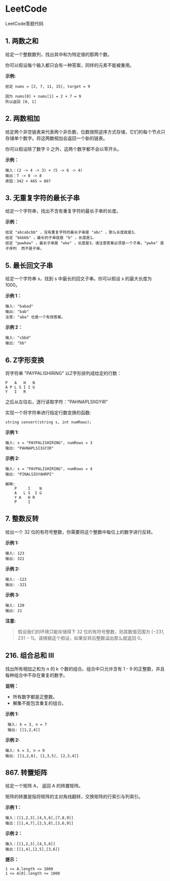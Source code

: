 # LeetCode

LeetCode答题代码

## 1. 两数之和

给定一个整数数列，找出其中和为特定值的那两个数。

你可以假设每个输入都只会有一种答案，同样的元素不能被重用。

**示例:**

```
给定 nums = [2, 7, 11, 15], target = 9

因为 nums[0] + nums[1] = 2 + 7 = 9
所以返回 [0, 1]
```

## 2. 两数相加

给定两个非空链表来代表两个非负数，位数按照逆序方式存储，它们的每个节点只存储单个数字。将这两数相加会返回一个新的链表。

你可以假设除了数字 0 之外，这两个数字都不会以零开头。

**示例：**
```
输入：(2 -> 4 -> 3) + (5 -> 6 -> 4)
输出：7 -> 0 -> 8
原因：342 + 465 = 807
```

## 3. 无重复字符的最长子串

给定一个字符串，找出不含有重复字符的最长子串的长度。

**示例：**
```
给定 "abcabcbb" ，没有重复字符的最长子串是 "abc" ，那么长度就是3。
给定 "bbbbb" ，最长的子串就是 "b" ，长度是1。
给定 "pwwkew" ，最长子串是 "wke" ，长度是3。请注意答案必须是一个子串，"pwke" 是 子序列  而不是子串。
```
## 5. 最长回文子串

给定一个字符串 s，找到 s 中最长的回文子串。你可以假设 s 的最大长度为 1000。

**示例 1：**
```
输入: "babad"
输出: "bab"
注意: "aba" 也是一个有效答案。
```
**示例 2：**
```
输入: "cbbd"
输出: "bb"
```

## 6. Z字形变换
将字符串 "PAYPALISHIRING" 以Z字形排列成给定的行数：
```
P   A   H   N
A P L S I I G
Y   I   R
```
之后从左往右，逐行读取字符："PAHNAPLSIIGYIR"

实现一个将字符串进行指定行数变换的函数:
```
string convert(string s, int numRows);
```

**示例 1:**
```
输入: s = "PAYPALISHIRING", numRows = 3
输出: "PAHNAPLSIIGYIR"
```

**示例 2:**
```
输入: s = "PAYPALISHIRING", numRows = 4
输出: "PINALSIGYAHRPI"

解释:
    P     I    N
    A   L S  I G
    Y A   H R
    P     I
```
## 7. 整数反转
给出一个 32 位的有符号整数，你需要将这个整数中每位上的数字进行反转。

**示例 1:**
```
输入: 123
输出: 321
```

**示例 2:**
```
输入: -123
输出: -321
```
**示例 3:**
```
输入: 120
输出: 21
```
**注意:**
> 假设我们的环境只能存储得下 32 位的有符号整数，则其数值范围为 [−231,  231 − 1]。请根据这个假设，如果反转后整数溢出那么就返回 0。
 
 ## 216. 组合总和 III
 找出所有相加之和为 n 的 k 个数的组合。组合中只允许含有 1 - 9 的正整数，并且每种组合中不存在重复的数字。
 
 **说明：**
 - 所有数字都是正整数。
 - 解集不能包含重复的组合。
 
 **示例 1:**
```
 输入: k = 3, n = 7
 输出: [[1,2,4]]
```
 **示例 2:**
 ```
 输入: k = 3, n = 9
 输出: [[1,2,6], [1,3,5], [2,3,4]]
 ```

## 867. 转置矩阵
给定一个矩阵 A， 返回 A 的转置矩阵。

矩阵的转置是指将矩阵的主对角线翻转，交换矩阵的行索引与列索引。

 

**示例 1：**
```
输入：[[1,2,3],[4,5,6],[7,8,9]]
输出：[[1,4,7],[2,5,8],[3,6,9]]
```

**示例 2：**
```
输入：[[1,2,3],[4,5,6]]
输出：[[1,4],[2,5],[3,6]]
 ```

**提示：**
```
1 <= A.length <= 1000
1 <= A[0].length <= 1000
```